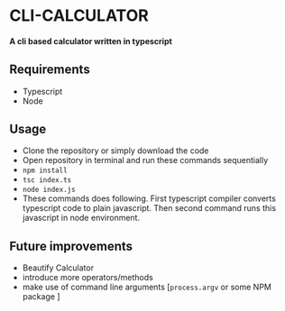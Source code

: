 # CLI-CALCULATOR
#### A <strong>cli based calculator</strong> written in typescript

## Requirements
- Typescript
- Node

## Usage
- Clone the repository or simply download the code
- Open repository in terminal and run these commands sequentially
- <code>npm install</code>
- <code>tsc index.ts</code> 
- <code>node index.js</code>
- These commands does following. First typescript compiler converts typescript code to plain javascript. Then second command runs this javascript in node environment.

## Future improvements
- Beautify Calculator
- introduce more operators/methods
- make use of command line arguments [<code>process.argv</code> or some NPM package ]

